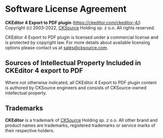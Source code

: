 Software License Agreement
==========================

**CKEditor 4 Export to PDF plugin** (https://ckeditor.com/ckeditor-4/)<br>
Copyright (c) 2003-2022, [CKSource](http://cksource.com) Holding sp. z o.o. All rights reserved.

CKEditor 4 Export to PDF plugin is licensed under a commercial license and is protected by copyright law.
For more details about available licensing options please contact us at sales@cksource.com.

Sources of Intellectual Property Included in CKEditor 4 export to PDF
---------------------------------------------------------------------

Where not otherwise indicated, all CKEditor 4 Export to PDF plugin content is authored by CKSource engineers and consists of CKSource-owned intellectual property.

Trademarks
----------

**CKEditor** is a trademark of [CKSource](http://cksource.com) Holding sp. z o.o. All other brand and product names are trademarks, registered trademarks or service marks of their respective holders.
